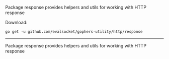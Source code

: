 Package response provides helpers and utils for working with HTTP response

Download:
```shell
go get -u github.com/evalsocket/gophers-utility/http/response
```

* * *
Package response provides helpers and utils for working with HTTP response
